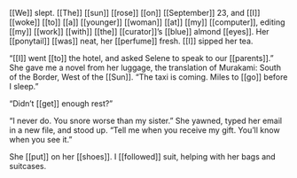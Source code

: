 [[We]] slept. [[The]] [[sun]] [[rose]] [[on]] [[September]] 23, and [[I]] [[woke]] [[to]] [[a]] [[younger]] [[woman]] [[at]] [[my]] [[computer]], editing [[my]] [[work]] [[with]] [[the]] [[curator]]’s [[blue]] almond [[eyes]]. Her [[ponytail]] [[was]] neat, her [[perfume]] fresh. [[I]] sipped her tea.

“[[I]] went [[to]] the hotel, and asked Selene to speak to our [[parents]].” She gave me a novel from her luggage, the translation of Murakami: South of the Border, West of the [[Sun]]. “The taxi is coming. Miles to [[go]] before I sleep.”

“Didn’t [[get]] enough rest?”

“I never do. You snore worse than my sister.” She yawned, typed her email in a new file, and stood up. “Tell me when you receive my gift. You’ll know when you see it.”

She [[put]] on her [[shoes]]. I [[followed]] suit, helping with her bags and suitcases.
